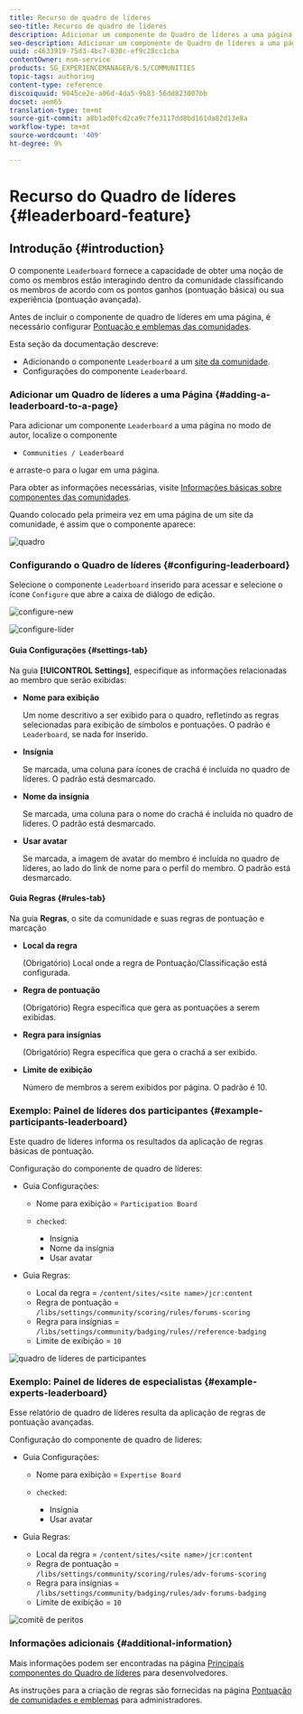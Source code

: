 ```yaml
---
title: Recurso de quadro de líderes
seo-title: Recurso de quadro de líderes
description: Adicionar um componente de Quadro de líderes a uma página
seo-description: Adicionar um componente de Quadro de líderes a uma página
uuid: c4633919-75d3-4bc7-830c-ef9c28cc1cba
contentOwner: msm-service
products: SG_EXPERIENCEMANAGER/6.5/COMMUNITIES
topic-tags: authoring
content-type: reference
discoiquuid: 9045ce2e-a06d-4da5-9b83-56dd823007bb
docset: aem65
translation-type: tm+mt
source-git-commit: a8b1ad0fcd2ca9c7fe3117dd8bd161da82d13e8a
workflow-type: tm+mt
source-wordcount: '409'
ht-degree: 9%

---
```



# Recurso do Quadro de líderes {#leaderboard-feature}

## Introdução {#introduction}

O componente `Leaderboard` fornece a capacidade de obter uma noção de como os membros estão interagindo dentro da comunidade classificando os membros de acordo com os pontos ganhos (pontuação básica) ou sua experiência (pontuação avançada).

Antes de incluir o componente de quadro de líderes em uma página, é necessário configurar [Pontuação e emblemas das comunidades](/help/communities/implementing-scoring.md).

Esta seção da documentação descreve:

* Adicionando o componente `Leaderboard` a um [site da comunidade](/help/communities/overview.md#community-sites).
* Configurações do componente `Leaderboard`.

### Adicionar um Quadro de líderes a uma Página {#adding-a-leaderboard-to-a-page}

Para adicionar um componente `Leaderboard` a uma página no modo de autor, localize o componente

* `Communities / Leaderboard`

e arraste-o para o lugar em uma página.

Para obter as informações necessárias, visite [Informações básicas sobre componentes das comunidades](/help/communities/basics.md).

Quando colocado pela primeira vez em uma página de um site da comunidade, é assim que o componente aparece:

![quadro](assets/leaderboard.png)

### Configurando o Quadro de líderes {#configuring-leaderboard}

Selecione o componente `Leaderboard` inserido para acessar e selecione o ícone `Configure` que abre a caixa de diálogo de edição.

![configure-new](assets/configure-new.png)

![configure-líder](assets/configure-leaderboard.png)

#### Guia Configurações {#settings-tab}

Na guia **[!UICONTROL Settings]**, especifique as informações relacionadas ao membro que serão exibidas:

* **Nome para exibição**

   Um nome descritivo a ser exibido para o quadro, refletindo as regras selecionadas para exibição de símbolos e pontuações.
O padrão é `Leaderboard`, se nada for inserido.

* **Insígnia**

   Se marcada, uma coluna para ícones de crachá é incluída no quadro de líderes.
O padrão está desmarcado.

* **Nome da insígnia**

   Se marcada, uma coluna para o nome do crachá é incluída no quadro de líderes.
O padrão está desmarcado.

* **Usar avatar**

   Se marcada, a imagem de avatar do membro é incluída no quadro de líderes, ao lado do link de nome para o perfil do membro.
O padrão está desmarcado.

#### Guia Regras {#rules-tab}

Na guia **Regras**, o site da comunidade e suas regras de pontuação e marcação

* **Local da regra**

   (Obrigatório) Local onde a regra de Pontuação/Classificação está configurada.

* **Regra de pontuação**

   (Obrigatório) Regra específica que gera as pontuações a serem exibidas.

* **Regra para insígnias**

   (Obrigatório) Regra específica que gera o crachá a ser exibido.

* **Limite de exibição**

   Número de membros a serem exibidos por página. O padrão é 10.

### Exemplo: Painel de líderes dos participantes {#example-participants-leaderboard}

Este quadro de líderes informa os resultados da aplicação de regras básicas de pontuação.

Configuração do componente de quadro de líderes:

* Guia Configurações:

   * Nome para exibição = `Participation Board`
   * `checked`:

      * Insígnia
      * Nome da insígnia
      * Usar avatar

* Guia Regras:

   * Local da regra = `/content/sites/<site name>/jcr:content`
   * Regra de pontuação = `/libs/settings/community/scoring/rules/forums-scoring`
   * Regra para insígnias = `/libs/settings/community/badging/rules//reference-badging`
   * Limite de exibição = `10`

![quadro de líderes de participantes](assets/participants-leaderboard.png)

### Exemplo: Painel de líderes de especialistas {#example-experts-leaderboard}

Esse relatório de quadro de líderes resulta da aplicação de regras de pontuação avançadas.

Configuração do componente de quadro de líderes:

* Guia Configurações:

   * Nome para exibição = `Expertise Board`
   * `checked`:

      * Insígnia
      * Usar avatar

* Guia Regras:

   * Local da regra = `/content/sites/<site name>/jcr:content`
   * Regra de pontuação = `/libs/settings/community/scoring/rules/adv-forums-scoring`
   * Regra para insígnias = `/libs/settings/community/badging/rules/adv-forums-badging`
   * Limite de exibição = `10`

![comitê de peritos](assets/experts-leaderboard.png)

### Informações adicionais {#additional-information}

Mais informações podem ser encontradas na página [Principais componentes do Quadro de líderes](/help/communities/leaderboard.md) para desenvolvedores.

As instruções para a criação de regras são fornecidas na página [Pontuação de comunidades e emblemas](/help/communities/implementing-scoring.md) para administradores.
